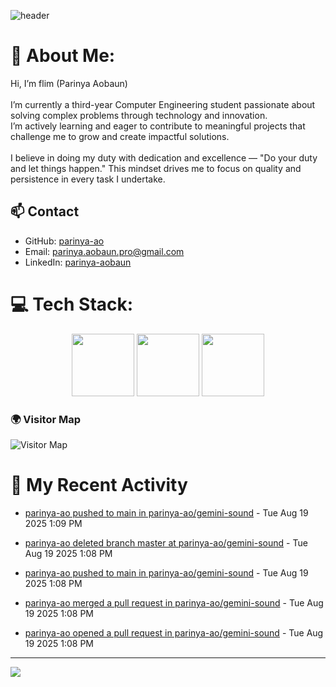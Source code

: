 ![header](https://capsule-render.vercel.app/api?type=waving&color=gradient&height=180&section=header&text=Parinya-Aobun&fontSize=32&animation=fadeIn)

# 💫 About Me:
Hi, I’m flim (Parinya Aobaun)<br><br>I’m currently a third-year Computer Engineering student passionate about solving complex problems through technology and innovation.  <br>I’m actively learning and eager to contribute to meaningful projects that challenge me to grow and create impactful solutions.<br><br>I believe in doing my duty with dedication and excellence — "Do your duty and let things happen." This mindset drives me to focus on quality and persistence in every task I undertake.<br>
## 📫 Contact
- GitHub: [parinya-ao](https://github.com/parinya-ao)
- Email: parinya.aobaun.pro@gmail.com
- LinkedIn: [parinya-aobaun](https://th.linkedin.com/in/parinya-aobaun)


# 💻 Tech Stack:
<div align="center">
  <img src="https://skillicons.dev/icons?i=python" width="100" height="100"/>
  <img src="https://skillicons.dev/icons?i=rust" width="100" height="100"/>
  <img src="https://skillicons.dev/icons?i=ts" width="100" height="100"/>
</div>

### 🌍 Visitor Map
![Visitor Map](https://api.visitorbadge.io/api/VisitorHit?user=parinya-ao&repo=parinya-ao&countColor=%237B1E7A)

# 📰 My Recent Activity
<!-- BLOG-POST-LIST:START -->

* <a href="https://github.com/parinya-ao/gemini-sound/compare/f79ca602cb...8a5baca5f1" target="_blank">parinya-ao pushed to main in parinya-ao/gemini-sound</a> - Tue Aug 19 2025 1:09 PM



* <a href="https://github.com/" target="_blank">parinya-ao deleted branch master at parinya-ao/gemini-sound</a> - Tue Aug 19 2025 1:08 PM



* <a href="https://github.com/parinya-ao/gemini-sound/compare/55d3449009...f79ca602cb" target="_blank">parinya-ao pushed to main in parinya-ao/gemini-sound</a> - Tue Aug 19 2025 1:08 PM



* <a href="https://github.com/parinya-ao/gemini-sound/pull/1" target="_blank">parinya-ao merged a pull request in parinya-ao/gemini-sound</a> - Tue Aug 19 2025 1:08 PM



* <a href="https://github.com/parinya-ao/gemini-sound/pull/1" target="_blank">parinya-ao opened a pull request in parinya-ao/gemini-sound</a> - Tue Aug 19 2025 1:08 PM

<!-- BLOG-POST-LIST:END -->

---
[![](https://visitcount.itsvg.in/api?id=parinya-ao&icon=0&color=0)](https://visitcount.itsvg.in)
